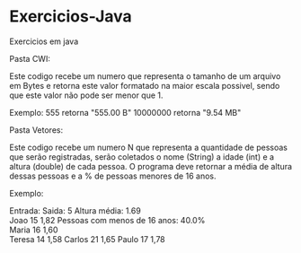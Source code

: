# Exercicios-Java
 Exercicios em java


Pasta CWI:

Este codigo recebe um numero que representa o tamanho de um arquivo em Bytes e retorna este valor formatado na maior escala possivel, sendo que este valor não pode ser menor que 1.

Exemplo:
555 retorna "555.00 B"
10000000 retorna "9.54 MB"

Pasta Vetores:

Este codigo recebe um numero N que representa a quantidade de pessoas que serão registradas, serão coletados o nome (String) a idade (int) e a altura (double) de cada pessoa. O programa deve retornar a média de altura dessas pessoas e a % de pessoas menores de 16 anos.

Exemplo:

Entrada:                  Saida:
5                         Altura média: 1.69  
Joao 15 1,82              Pessoas com menos de 16 anos: 40.0%  
Maria 16 1,60  
Teresa 14 1,58
Carlos 21 1,65
Paulo 17 1,78
